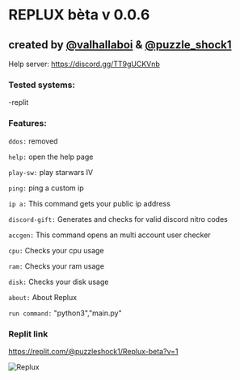 # REPLUX bèta v 0.0.6

## created by [@valhallaboi](https://repl.it/@valhallaboi) & [@puzzle_shock1](https://replit.com/@puzzleshock1)

Help server: https://discord.gg/TT9gUCKVnb

### Tested systems:
-replit

### Features:
`ddos:` removed

`help:` open the help page

`play-sw:` play starwars IV

`ping:` ping a custom ip

`ip a:` This command gets your public ip address

`discord-gift:` Generates and checks for valid discord nitro codes

`accgen:` This command opens an multi account user checker

`cpu:` Checks your cpu usage

`ram:` Checks your ram usage

`disk:` Checks your disk usage

`about:` About Replux

`run command:` "python3","main.py"

### Replit link 

https://replit.com/@puzzleshock1/Replux-beta?v=1

![Replux](https://i.ibb.co/sqLVHf5/image-2022-05-11-213332039.png)

